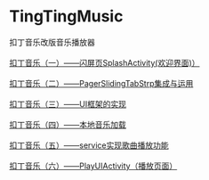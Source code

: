 # TingTingMusic
扣丁音乐改版音乐播放器<br>
<br>
[扣丁音乐（一）——闪屏页SplashActivity(欢迎界面)）](http://blog.csdn.net/dt235201314/article/details/51325806 "鼠标悬停显示")
<br>
<br>
[扣丁音乐（二）——PagerSlidingTabStrp集成与运用](http://blog.csdn.net/dt235201314/article/details/51326041 "鼠标悬停显示")
<br>
<br>
[扣丁音乐（三）——UI框架的实现](http://blog.csdn.net/dt235201314/article/details/51341057 "鼠标悬停显示")
<br>
<br>
[ 扣丁音乐（四）——本地音乐加载](http://blog.csdn.net/dt235201314/article/details/51341078 "鼠标悬停显示")
<br>
<br>
[扣丁音乐（五）——service实现歌曲播放功能](http://blog.csdn.net/dt235201314/article/details/51341104 "鼠标悬停显示")
<br>
<br>
[扣丁音乐（六）——PlayUIActivity（播放页面）](http://blog.csdn.net/dt235201314/article/details/51360013 "鼠标悬停显示")
<br>
